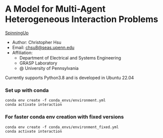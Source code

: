 # A Model for Multi-Agent Heterogeneous Interaction Problems



[SpinningUp](https://github.com/openai/spinningup)

+ Author: Christopher Hsu
+ Email: chsu8@seas.upenn.edu
+ Affiliation: 
    - Department of Electrical and Systems Engineering
    - GRASP Laboratory
    - @ University of Pennsylvania

Currently supports Python3.8 and is developed in Ubuntu 22.04

### Set up with conda
```
conda env create -f conda_envs/environment.yml
conda activate interaction
```
### For faster conda env creation with fixed versions
```
conda env create -f conda_envs/environment_fixed.yml
conda activate interaction
```